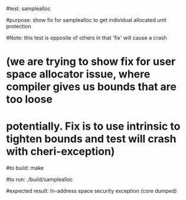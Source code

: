 #test:  samplealloc

#purpose:  show fix for samplealloc to get individual allocated unit protection

#Note: this test is opposite of others in that 'fix' will cause a crash
#      (we are trying to show fix for user space allocator issue, where compiler gives us bounds that are too loose 
#       potentially. Fix is to use intrinsic to tighten bounds and test will crash with cheri-exception)


#to build:
make 

#to run:
./build/samplealloc

#expected result:
In-address space security exception (core dumped)





